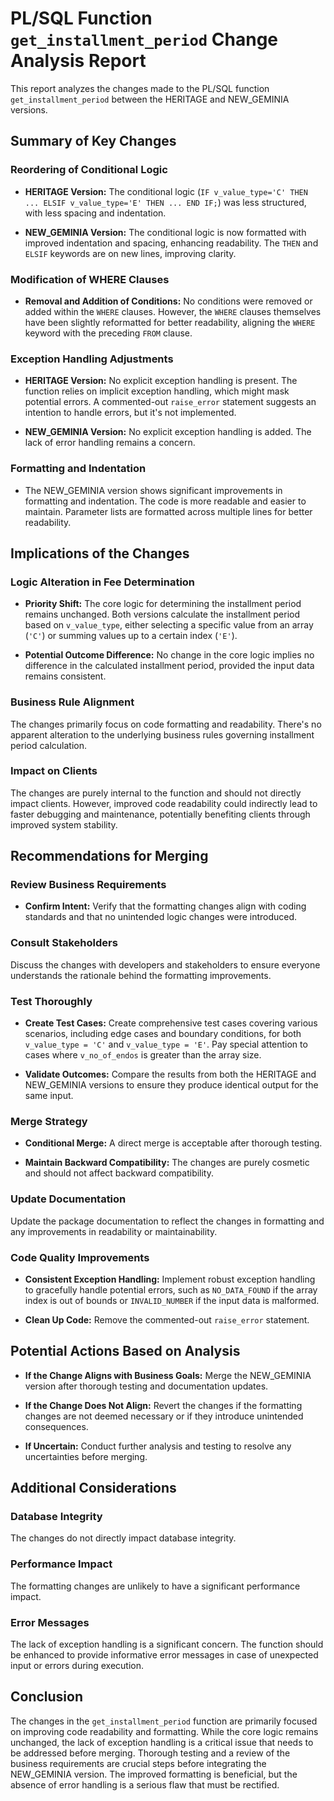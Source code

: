 # PL/SQL Function `get_installment_period` Change Analysis Report

This report analyzes the changes made to the PL/SQL function `get_installment_period` between the HERITAGE and NEW_GEMINIA versions.

## Summary of Key Changes

### Reordering of Conditional Logic

- **HERITAGE Version:** The conditional logic (`IF v_value_type='C' THEN ... ELSIF v_value_type='E' THEN ... END IF;`) was less structured, with less spacing and indentation.

- **NEW_GEMINIA Version:** The conditional logic is now formatted with improved indentation and spacing, enhancing readability.  The `THEN` and `ELSIF` keywords are on new lines, improving clarity.

### Modification of WHERE Clauses

- **Removal and Addition of Conditions:** No conditions were removed or added within the `WHERE` clauses. However, the `WHERE` clauses themselves have been slightly reformatted for better readability, aligning the `WHERE` keyword with the preceding `FROM` clause.

### Exception Handling Adjustments

- **HERITAGE Version:** No explicit exception handling is present.  The function relies on implicit exception handling, which might mask potential errors.  A commented-out `raise_error` statement suggests an intention to handle errors, but it's not implemented.

- **NEW_GEMINIA Version:**  No explicit exception handling is added.  The lack of error handling remains a concern.

### Formatting and Indentation

- The NEW_GEMINIA version shows significant improvements in formatting and indentation. The code is more readable and easier to maintain.  Parameter lists are formatted across multiple lines for better readability.

## Implications of the Changes

### Logic Alteration in Fee Determination

- **Priority Shift:** The core logic for determining the installment period remains unchanged. Both versions calculate the installment period based on `v_value_type`, either selecting a specific value from an array (`'C'`) or summing values up to a certain index (`'E'`).

- **Potential Outcome Difference:** No change in the core logic implies no difference in the calculated installment period, provided the input data remains consistent.

### Business Rule Alignment

The changes primarily focus on code formatting and readability.  There's no apparent alteration to the underlying business rules governing installment period calculation.

### Impact on Clients

The changes are purely internal to the function and should not directly impact clients.  However, improved code readability could indirectly lead to faster debugging and maintenance, potentially benefiting clients through improved system stability.

## Recommendations for Merging

### Review Business Requirements

- **Confirm Intent:** Verify that the formatting changes align with coding standards and that no unintended logic changes were introduced.

### Consult Stakeholders

Discuss the changes with developers and stakeholders to ensure everyone understands the rationale behind the formatting improvements.

### Test Thoroughly

- **Create Test Cases:** Create comprehensive test cases covering various scenarios, including edge cases and boundary conditions, for both `v_value_type = 'C'` and `v_value_type = 'E'`.  Pay special attention to cases where `v_no_of_endos` is greater than the array size.

- **Validate Outcomes:** Compare the results from both the HERITAGE and NEW_GEMINIA versions to ensure they produce identical output for the same input.

### Merge Strategy

- **Conditional Merge:** A direct merge is acceptable after thorough testing.

- **Maintain Backward Compatibility:**  The changes are purely cosmetic and should not affect backward compatibility.

### Update Documentation

Update the package documentation to reflect the changes in formatting and any improvements in readability or maintainability.

### Code Quality Improvements

- **Consistent Exception Handling:**  Implement robust exception handling to gracefully handle potential errors, such as `NO_DATA_FOUND` if the array index is out of bounds or `INVALID_NUMBER` if the input data is malformed.

- **Clean Up Code:** Remove the commented-out `raise_error` statement.

## Potential Actions Based on Analysis

- **If the Change Aligns with Business Goals:** Merge the NEW_GEMINIA version after thorough testing and documentation updates.

- **If the Change Does Not Align:**  Revert the changes if the formatting changes are not deemed necessary or if they introduce unintended consequences.

- **If Uncertain:** Conduct further analysis and testing to resolve any uncertainties before merging.

## Additional Considerations

### Database Integrity

The changes do not directly impact database integrity.

### Performance Impact

The formatting changes are unlikely to have a significant performance impact.

### Error Messages

The lack of exception handling is a significant concern.  The function should be enhanced to provide informative error messages in case of unexpected input or errors during execution.


## Conclusion

The changes in the `get_installment_period` function are primarily focused on improving code readability and formatting.  While the core logic remains unchanged, the lack of exception handling is a critical issue that needs to be addressed before merging.  Thorough testing and a review of the business requirements are crucial steps before integrating the NEW_GEMINIA version.  The improved formatting is beneficial, but the absence of error handling is a serious flaw that must be rectified.
